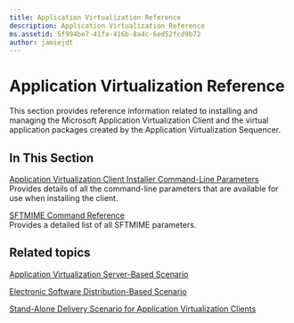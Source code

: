 ```yaml
---
title: Application Virtualization Reference
description: Application Virtualization Reference
ms.assetid: 5f994be7-41fa-416b-8a4c-6ed52fcd9b72
author: jamiejdt
---
```


# Application Virtualization Reference


This section provides reference information related to installing and managing the Microsoft Application Virtualization Client and the virtual application packages created by the Application Virtualization Sequencer.

## In This Section


<a href="" id="application-virtualization-client-installer-command-line-parameters"></a>[Application Virtualization Client Installer Command-Line Parameters](application-virtualization-client-installer-command-line-parameters.md)  
Provides details of all the command-line parameters that are available for use when installing the client.

<a href="" id="sftmime--command-reference"></a>[SFTMIME Command Reference](sftmime--command-reference.md)  
Provides a detailed list of all SFTMIME parameters.

## Related topics


[Application Virtualization Server-Based Scenario](application-virtualization-server-based-scenario.md)

[Electronic Software Distribution-Based Scenario](electronic-software-distribution-based-scenario.md)

[Stand-Alone Delivery Scenario for Application Virtualization Clients](stand-alone-delivery-scenario-for-application-virtualization-clients.md)

 

 





